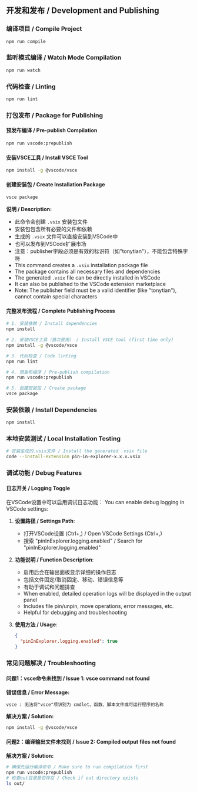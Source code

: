 ## 开发和发布 / Development and Publishing

### 编译项目 / Compile Project
```bash
npm run compile
```

### 监听模式编译 / Watch Mode Compilation
```bash
npm run watch
```

### 代码检查 / Linting
```bash
npm run lint
```

### 打包发布 / Package for Publishing

#### 预发布编译 / Pre-publish Compilation
```bash
npm run vscode:prepublish
```


#### 安装VSCE工具 / Install VSCE Tool
```bash
npm install -g @vscode/vsce
```


#### 创建安装包 / Create Installation Package
```bash
vsce package
```

**说明 / Description:**
- 此命令会创建 `.vsix` 安装包文件
- 安装包包含所有必要的文件和依赖
- 生成的 `.vsix` 文件可以直接安装到VSCode中
- 也可以发布到VSCode扩展市场
- 注意：publisher字段必须是有效的标识符（如"tonytian"），不能包含特殊字符
- This command creates a `.vsix` installation package file
- The package contains all necessary files and dependencies
- The generated `.vsix` file can be directly installed in VSCode
- It can also be published to the VSCode extension marketplace
- Note: The publisher field must be a valid identifier (like "tonytian"), cannot contain special characters


#### 完整发布流程 / Complete Publishing Process
```bash
# 1. 安装依赖 / Install dependencies
npm install

# 2. 安装VSCE工具（首次使用） / Install VSCE tool (first time only)
npm install -g @vscode/vsce

# 3. 代码检查 / Code linting
npm run lint

# 4. 预发布编译 / Pre-publish compilation
npm run vscode:prepublish

# 5. 创建安装包 / Create package
vsce package
```

### 安装依赖 / Install Dependencies
```bash
npm install
```

### 本地安装测试 / Local Installation Testing
```bash
# 安装生成的.vsix文件 / Install the generated .vsix file
code --install-extension pin-in-explorer-x.x.x.vsix
```

### 调试功能 / Debug Features

#### 日志开关 / Logging Toggle

在VSCode设置中可以启用调试日志功能：
You can enable debug logging in VSCode settings:

1. **设置路径 / Settings Path**: 
   - 打开VSCode设置 (Ctrl+,) / Open VSCode Settings (Ctrl+,)
   - 搜索 "pinInExplorer.logging.enabled" / Search for "pinInExplorer.logging.enabled"

2. **功能说明 / Function Description**:
   - 启用后会在输出面板显示详细的操作日志
   - 包括文件固定/取消固定、移动、错误信息等
   - 有助于调试和问题排查
   - When enabled, detailed operation logs will be displayed in the output panel
   - Includes file pin/unpin, move operations, error messages, etc.
   - Helpful for debugging and troubleshooting

3. **使用方法 / Usage**:
   ```json
   {
     "pinInExplorer.logging.enabled": true
   }
   ```

### 常见问题解决 / Troubleshooting

#### 问题1：vsce命令未找到 / Issue 1: vsce command not found
**错误信息 / Error Message:**
```
vsce : 无法将"vsce"项识别为 cmdlet、函数、脚本文件或可运行程序的名称
```

**解决方案 / Solution:**
```bash
npm install -g @vscode/vsce
```

#### 问题2：编译输出文件未找到 / Issue 2: Compiled output files not found
**解决方案 / Solution:**
```bash
# 确保先运行编译命令 / Make sure to run compilation first
npm run vscode:prepublish
# 检查out目录是否存在 / Check if out directory exists
ls out/
```